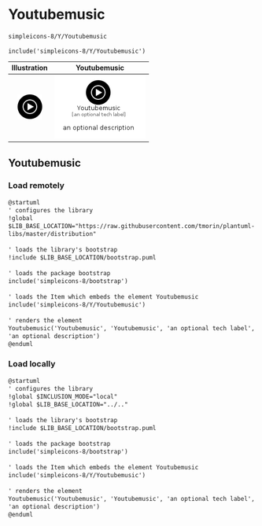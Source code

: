 # Youtubemusic


```text
simpleicons-8/Y/Youtubemusic
```

```text
include('simpleicons-8/Y/Youtubemusic')
```



| Illustration | Youtubemusic |
| :---: | :---: |
| ![illustration for Illustration](../../simpleicons-8/Y/Youtubemusic.png) | ![illustration for Youtubemusic](../../simpleicons-8/Y/Youtubemusic.Local.png) |




## Youtubemusic

### Load remotely
```plantuml
@startuml
' configures the library
!global $LIB_BASE_LOCATION="https://raw.githubusercontent.com/tmorin/plantuml-libs/master/distribution"

' loads the library's bootstrap
!include $LIB_BASE_LOCATION/bootstrap.puml

' loads the package bootstrap
include('simpleicons-8/bootstrap')

' loads the Item which embeds the element Youtubemusic
include('simpleicons-8/Y/Youtubemusic')

' renders the element
Youtubemusic('Youtubemusic', 'Youtubemusic', 'an optional tech label', 'an optional description')
@enduml
```

### Load locally
```plantuml
@startuml
' configures the library
!global $INCLUSION_MODE="local"
!global $LIB_BASE_LOCATION="../.."

' loads the library's bootstrap
!include $LIB_BASE_LOCATION/bootstrap.puml

' loads the package bootstrap
include('simpleicons-8/bootstrap')

' loads the Item which embeds the element Youtubemusic
include('simpleicons-8/Y/Youtubemusic')

' renders the element
Youtubemusic('Youtubemusic', 'Youtubemusic', 'an optional tech label', 'an optional description')
@enduml
```

